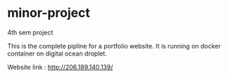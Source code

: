 # minor-project
4th sem project


This is the complete pipline for a portfolio website.
It is running on docker container on digital ocean droplet.

Website link : http://206.189.140.139/
